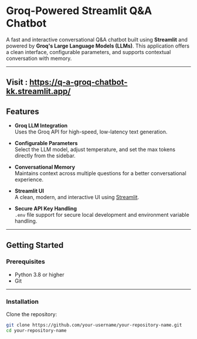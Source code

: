 # Groq-Powered Streamlit Q&A Chatbot

A fast and interactive conversational Q&A chatbot built using **Streamlit** and powered by **Groq's Large Language Models (LLMs)**. This application offers a clean interface, configurable parameters, and supports contextual conversation with memory.

---
## Visit : https://q-a-groq-chatbot-kk.streamlit.app/
##  Features

-  **Groq LLM Integration**  
  Uses the Groq API for high-speed, low-latency text generation.

- **Configurable Parameters**  
  Select the LLM model, adjust temperature, and set the max tokens directly from the sidebar.

-  **Conversational Memory**  
  Maintains context across multiple questions for a better conversational experience.

 -  **Streamlit UI**  
  A clean, modern, and interactive UI using [Streamlit](https://streamlit.io/).

- **Secure API Key Handling**  
  `.env` file support for secure local development and environment variable handling.

---

##  Getting Started

###  Prerequisites

- Python 3.8 or higher
- Git

---

### Installation

Clone the repository:

```bash
git clone https://github.com/your-username/your-repository-name.git
cd your-repository-name
